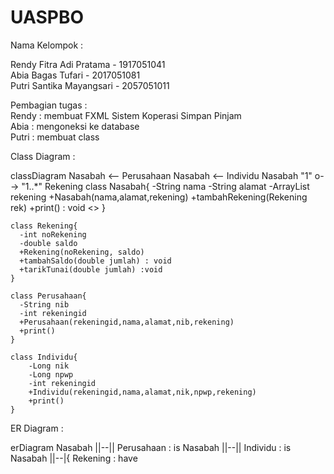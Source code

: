 # UASPBO
Nama Kelompok :

Rendy Fitra Adi Pratama - 1917051041 <br>
Abia Bagas Tufari - 2017051081 <br>
Putri Santika Mayangsari - 2057051011 <br>

Pembagian tugas : <br>
Rendy : membuat FXML Sistem Koperasi Simpan Pinjam <br>
Abia : mengoneksi ke database <br>
Putri : membuat class <br>

Class Diagram :


classDiagram
    Nasabah <-- Perusahaan
    Nasabah <-- Individu
    Nasabah "1" o--> "1..*" Rekening
    class Nasabah{
      -String nama
      -String alamat
      -ArrayList<Rekening> rekening
      +Nasabah(nama,alamat,rekening)
      +tambahRekening(Rekening rek)
      +print() : void
      <<abstract>>
    }
 
    class Rekening{
      -int noRekening
      -double saldo
      +Rekening(noRekening, saldo)
      +tambahSaldo(double jumlah) : void
      +tarikTunai(double jumlah) :void
    }

    class Perusahaan{
      -String nib
      -int rekeningid
      +Perusahaan(rekeningid,nama,alamat,nib,rekening)
      +print()
    }

    class Individu{
        -Long nik
        -Long npwp
        -int rekeningid
        +Individu(rekeningid,nama,alamat,nik,npwp,rekening)
        +print()
    }
            
  
  ER Diagram :
    
    
  erDiagram
          Nasabah ||--|| Perusahaan : is
          Nasabah ||--|| Individu : is
          Nasabah ||--|{ Rekening : have
          
